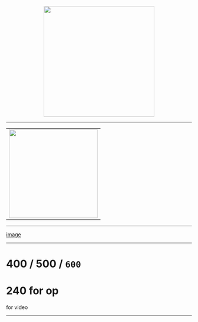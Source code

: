 <div align="center"><img src="" width="300" ></div> 

---
<div align="center"><table><tr><td>
      <img src="" width="240" >
      </td></tr></table></div> 
      
---    
<a href="">image</a>

---
# 400 / 500 / `600`

# 240 for op
   
   for video
<div align="center">
  
  
  </div>
   
   
   
   
   ------------------



     

     


   
